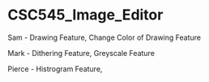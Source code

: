 # CSC545_Image_Editor

Sam - Drawing Feature, Change Color of Drawing Feature



Mark - Dithering Feature, Greyscale Feature




Pierce - Histrogram Feature, 
